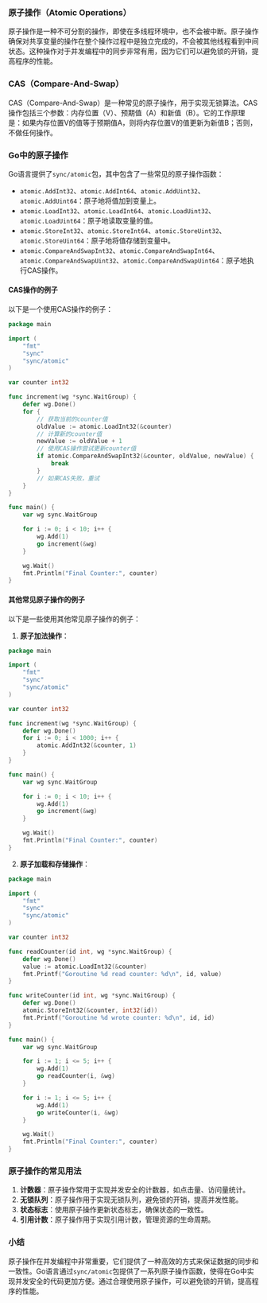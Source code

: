 ### 原子操作（Atomic Operations）

原子操作是一种不可分割的操作，即使在多线程环境中，也不会被中断。原子操作确保对共享变量的操作在整个操作过程中是独立完成的，不会被其他线程看到中间状态。这种操作对于并发编程中的同步非常有用，因为它们可以避免锁的开销，提高程序的性能。

### CAS（Compare-And-Swap）

CAS（Compare-And-Swap）是一种常见的原子操作，用于实现无锁算法。CAS操作包括三个参数：内存位置（V）、预期值（A）和新值（B）。它的工作原理是：如果内存位置V的值等于预期值A，则将内存位置V的值更新为新值B；否则，不做任何操作。

### Go中的原子操作

Go语言提供了`sync/atomic`包，其中包含了一些常见的原子操作函数：

- `atomic.AddInt32`、`atomic.AddInt64`、`atomic.AddUint32`、`atomic.AddUint64`：原子地将值加到变量上。
- `atomic.LoadInt32`、`atomic.LoadInt64`、`atomic.LoadUint32`、`atomic.LoadUint64`：原子地读取变量的值。
- `atomic.StoreInt32`、`atomic.StoreInt64`、`atomic.StoreUint32`、`atomic.StoreUint64`：原子地将值存储到变量中。
- `atomic.CompareAndSwapInt32`、`atomic.CompareAndSwapInt64`、`atomic.CompareAndSwapUint32`、`atomic.CompareAndSwapUint64`：原子地执行CAS操作。

#### CAS操作的例子

以下是一个使用CAS操作的例子：

```go
package main

import (
	"fmt"
	"sync"
	"sync/atomic"
)

var counter int32

func increment(wg *sync.WaitGroup) {
	defer wg.Done()
	for {
		// 获取当前的counter值
		oldValue := atomic.LoadInt32(&counter)
		// 计算新的counter值
		newValue := oldValue + 1
		// 使用CAS操作尝试更新counter值
		if atomic.CompareAndSwapInt32(&counter, oldValue, newValue) {
			break
		}
		// 如果CAS失败，重试
	}
}

func main() {
	var wg sync.WaitGroup

	for i := 0; i < 10; i++ {
		wg.Add(1)
		go increment(&wg)
	}

	wg.Wait()
	fmt.Println("Final Counter:", counter)
}
```

#### 其他常见原子操作的例子

以下是一些使用其他常见原子操作的例子：

1. **原子加法操作**：

```go
package main

import (
	"fmt"
	"sync"
	"sync/atomic"
)

var counter int32

func increment(wg *sync.WaitGroup) {
	defer wg.Done()
	for i := 0; i < 1000; i++ {
		atomic.AddInt32(&counter, 1)
	}
}

func main() {
	var wg sync.WaitGroup

	for i := 0; i < 10; i++ {
		wg.Add(1)
		go increment(&wg)
	}

	wg.Wait()
	fmt.Println("Final Counter:", counter)
}
```

2. **原子加载和存储操作**：

```go
package main

import (
	"fmt"
	"sync"
	"sync/atomic"
)

var counter int32

func readCounter(id int, wg *sync.WaitGroup) {
	defer wg.Done()
	value := atomic.LoadInt32(&counter)
	fmt.Printf("Goroutine %d read counter: %d\n", id, value)
}

func writeCounter(id int, wg *sync.WaitGroup) {
	defer wg.Done()
	atomic.StoreInt32(&counter, int32(id))
	fmt.Printf("Goroutine %d wrote counter: %d\n", id, id)
}

func main() {
	var wg sync.WaitGroup

	for i := 1; i <= 5; i++ {
		wg.Add(1)
		go readCounter(i, &wg)
	}

	for i := 1; i <= 5; i++ {
		wg.Add(1)
		go writeCounter(i, &wg)
	}

	wg.Wait()
	fmt.Println("Final Counter:", counter)
}
```

### 原子操作的常见用法

1. **计数器**：原子操作常用于实现并发安全的计数器，如点击量、访问量统计。
2. **无锁队列**：原子操作用于实现无锁队列，避免锁的开销，提高并发性能。
3. **状态标志**：使用原子操作更新状态标志，确保状态的一致性。
4. **引用计数**：原子操作用于实现引用计数，管理资源的生命周期。

### 小结

原子操作在并发编程中非常重要，它们提供了一种高效的方式来保证数据的同步和一致性。Go语言通过`sync/atomic`包提供了一系列原子操作函数，使得在Go中实现并发安全的代码更加方便。通过合理使用原子操作，可以避免锁的开销，提高程序的性能。